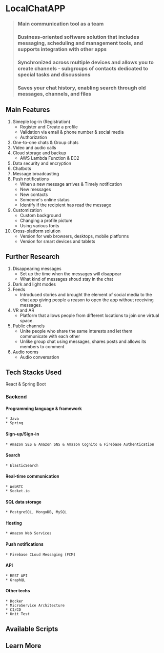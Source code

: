 # LocalChatAPP
>
> ### **Main communication tool as a team**
>
> ### **Business-oriented software solution that includes messaging, scheduling and management tools, and supports integration with other apps**
>
> ### **Synchronized across multiple devices and allows you to create channels - subgroups of contacts dedicated to special tasks and discussions**
>
> ### **Saves your chat history, enabling search through old messages, channels, and files**

## Main Features
1. Simeple log-in (Registration)
    * Register and Create a profile
    * Validation via email & phone number & social media
    * Authorization
2. One-to-one chats & Group chats
3. Video and audio calls
4. Cloud storage and backup
    * AWS Lambda Function & EC2
5. Data security and encryption  
6. Chatbots
7. Message broadcasting
8. Push notifications
    * When a new message arrives & Timely notification
    * New messages
    * New contacts
    * Someone's online status
    * Identify if the recipient has read the message
9. Customization
    * Custom background
    * Changing a profile picture
    * Using various fonts
10. Cross-platform solution
    * Version for web browsers, desktops, mobile platforms
    * Version for smart devices and tablets

## Further Research
1. Disappearing messages
    * Set up the time when the messages will disappear
    * What kind of messages shoud stay in the chat
2. Dark and light modes
3. Feeds
    * Introduced stories and brought the element of social media to the chat app giving people a reason to open the app without receiving messages. 
4. VR and AR
    * Platform that allows people from different locations to join one virtual space.
5. Public channels
    * Unite people who share the same interests and let them communicate with each other
    * Unlike group chat using messages, shares posts and allows its members to comment
6. Audio rooms
    * Audio conversation

## Tech Stacks Used

React &amp; Spring Boot

### Backend

#### Programming language & framework
    * Java
    * Spring
#### Sign-up/Sign-in 
    * Amazon SES & Amazon SNS & Amazon Cognito & Firebase Authentication
#### Search 
    * ElasticSearch
#### Real-time communication
    * WebRTC
    * Socket.io
#### SQL data storage
    * PostgreSQL, MongoDB, MySQL
#### Hosting
    * Amazon Web Services
#### Push notifications
    * Firebase CLoud Messaging (FCM)
#### API
    * REST API
    * GraphQL
#### Other techs
    * Docker
    * MicroService Architecture
    * CI/CD
    * Unit Test
## Available Scripts

## Learn More
